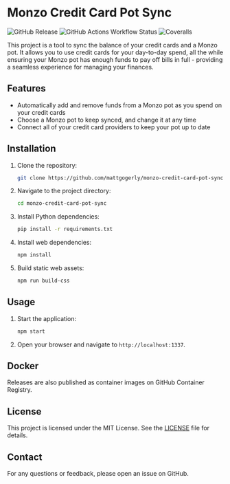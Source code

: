 # Monzo Credit Card Pot Sync

![GitHub Release](https://img.shields.io/github/v/release/mattgogerly/monzo-credit-card-pot-sync)
![GitHub Actions Workflow Status](https://img.shields.io/github/actions/workflow/status/mattgogerly/monzo-credit-card-pot-sync/build.yml?branch=main)
![Coveralls](https://img.shields.io/coverallsCoverage/github/mattgogerly/monzo-credit-card-pot-sync?branch=main)

This project is a tool to sync the balance of your credit cards and a Monzo pot. It allows you to use credit cards for your day-to-day spend, all the while ensuring your Monzo pot has enough funds to pay off bills in full - providing a seamless experience for managing your finances.

## Features

- Automatically add and remove funds from a Monzo pot as you spend on your credit cards
- Choose a Monzo pot to keep synced, and change it at any time
- Connect all of your credit card providers to keep your pot up to date

## Installation

1. Clone the repository:
    ```bash
    git clone https://github.com/mattgogerly/monzo-credit-card-pot-sync.git
    ```
2. Navigate to the project directory:
    ```bash
    cd monzo-credit-card-pot-sync
    ```
3. Install Python dependencies:
    ```bash
    pip install -r requirements.txt
    ```
4. Install web dependencies:
    ```bash
    npm install
    ```
5. Build static web assets:
    ```bash
    npm run build-css
    ```

## Usage

1. Start the application:
    ```bash
    npm start
    ```
2. Open your browser and navigate to `http://localhost:1337`.

## Docker

Releases are also published as container images on GitHub Container Registry.

## License

This project is licensed under the MIT License. See the [LICENSE](LICENSE) file for details.

## Contact

For any questions or feedback, please open an issue on GitHub.
